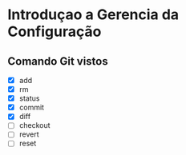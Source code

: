 # Introduçao a Gerencia da Configuração

## Comando Git vistos

 * [X] add
 * [X] rm
 * [X] status
 * [X] commit
 * [X] diff
 * [ ] checkout
 * [ ] revert
 * [ ] reset
